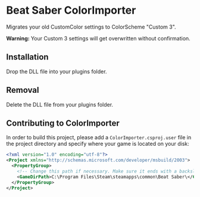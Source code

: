 # Beat Saber ColorImporter

Migrates your old CustomColor settings to ColorScheme "Custom 3".

**Warning:** Your Custom 3 settings will get overwritten without confirmation.

## Installation

Drop the DLL file into your plugins folder. 

## Removal

Delete the DLL file from your plugins folder.

## Contributing to ColorImporter
In order to build this project, please add a `ColorImporter.csproj.user` file in the project directory and specify where your game is located on your disk:

```xml
<?xml version="1.0" encoding="utf-8"?>
<Project xmlns="http://schemas.microsoft.com/developer/msbuild/2003">
  <PropertyGroup>
    <!-- Change this path if necessary. Make sure it ends with a backslash. -->
    <GameDirPath>C:\Program Files\Steam\steamapps\common\Beat Saber\</GameDirPath>
  </PropertyGroup>
</Project>
```
